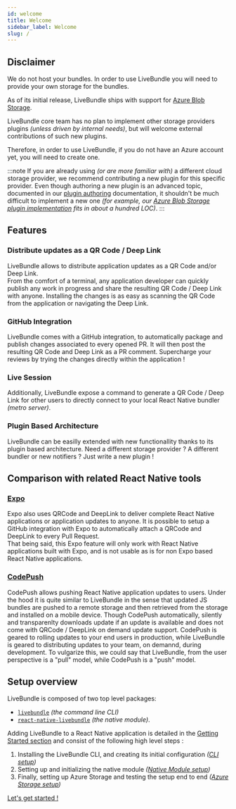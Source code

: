 ```yaml
---
id: welcome
title: Welcome
sidebar_label: Welcome
slug: /
---
```


## Disclaimer

We do not host your bundles. In order to use LiveBundle you will need to provide your own storage for the bundles.

As of its initial release, LiveBundle ships with support for [Azure Blob Storage](https://azure.microsoft.com/en-us/services/storage/blobs/).

LiveBundle core team has no plan to implement other storage providers plugins *(unless driven by internal needs)*, but will welcome external contributions of such new plugins.

Therefore, in order to use LiveBundle, if you do not have an Azure account yet, you will need to create one.

:::note
If you are already using *(or are more familiar with)* a different cloud storage provider, we recommend contributing a new plugin for this specific provider. Even though authoring a new plugin is an advanced topic, documented in our [plugin authoring](./plugin-authoring.md) documentation, it shouldn't be much difficult to implement a new one *(for example, our [Azure Blob Storage plugin implementation](https://github.com/electrode-io/livebundle/blob/master/packages/livebundle-storage-azure/src/AzureStoragePlugin.ts) fits in about a hundred LOC)*.
:::

## Features

### Distribute updates as a QR Code / Deep Link

LiveBundle allows to distribute application updates as a QR Code and/or Deep Link.<br/>
From the comfort of a terminal, any application developer can quickly publish any work in progress and share the resulting QR Code / Deep Link with anyone. Installing the changes is as easy as scanning the QR Code from the application or navigating the Deep Link.

### GitHub Integration

LiveBundle comes with a GitHub integration, to automatically package and publish changes associated to every opened PR. It will then post the resulting QR Code and Deep Link as a PR comment. Supercharge your reviews by trying the changes directly within the application !

### Live Session

Additionally, LiveBundle expose a command to generate a QR Code / Deep Link for other users to directly connect to your local React Native bundler *(metro server)*.

### Plugin Based Architecture

LiveBundle can be easilly extended with new functionallity thanks to its plugin based architecture. Need a different storage provider ? A different bundler or new notifiers ? Just write a new plugin !

## Comparison with related React Native tools

### [Expo](https://expo.io/)

Expo also uses QRCode and DeepLink to deliver complete React Native applications or application updates to anyone. It is possible to setup a GitHub integration with Expo to automatically attach a QRCode and DeepLink to every Pull Request.<br/>
That being said, this Expo feature will only work with React Native applications built with Expo, and is not usable as is for non Expo based React Native applications.

### [CodePush](https://microsoft.github.io/code-push/)

CodePush allows pushing React Native application updates to users. Under the hood it is quite similar to LiveBundle in the sense that updated JS bundles are pushed to a remote storage and then retrieved from the storage and installed on a mobile device. Though CodePush automatically, silently and transparenlty downloads update if an update is available and does not come with QRCode / DeepLink on demand update support. CodePush is geared to rolling updates to your end users in production, while LiveBundle is geared to distributing updates to your team, on demannd, during development. To vulgarize this, we could say that LiveBundle, from the user perspective is a "pull" model, while CodePush is a "push" model.

## Setup overview

LiveBundle is composed of two top level packages:
- [`livebundle`](https://github.com/electrode-io/livebundle) *(the command line CLI)*
- [`react-native-livebundle`](https://github.com/electrode-io/react-native-livebunde) *(the native module)*.

Adding LiveBundle to a React Native application is detailed in the [Getting Started section](./cli.md) and consist of the following high level steps :

1. Installing the LiveBundle CLI, and creating its initial configuration _([CLI setup](./cli.md))_
2. Setting up and initializing the native module _([Native Module setup](./native-module.md))_
3. Finally, setting up Azure Storage and testing the setup end to end _([Azure Storage setup](./azure-storage))_

[Let's get started !](./cli.md)
